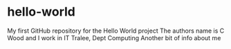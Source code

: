# hello-world
My first GitHub repository for the Hello World project
The authors name is C Wood and I work in IT Tralee, Dept Computing
Another bit of info about me
